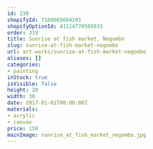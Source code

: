 ```yaml
---
id: 238
shopifyId: 7160665604201
shopifyOptionId: 41114770505833
order: 319
title: Sunrise at fish market, Negombo
slug: sunrise-at-fish-market-negombo
url: art-works/sunrise-at-fish-market-negombo
aliases: []
categories:
- painting
inStock: true
isVisible: false
height: 20
width: 30
date: 2017-01-01T00:00:00Z
materials:
- acrylic
- canvas
price: 150
mainImage: sunrise_at_fish_market_negombo.jpg
---
```

